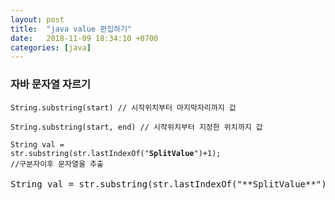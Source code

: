 ```yaml
---
layout: post
title:  "java value 편집하기"
date:   2018-11-09 18:34:10 +0700
categories: [java]
---
```

### 자바 문자열 자르기   

<code>String.substring(start) // 시작위치부터 마지막자리까지 값  </code>

<code>String.substring(start, end) // 시작위치부터 지정한 위치까지 값  </code>

<code>String val = str.substring(str.lastIndexOf("**SplitValue**")+1); //구분자이후 문자열을 추출  </code>

<pre>String val = str.substring(str.lastIndexOf("**SplitValue**")+1); //구분자이후 문자열을 추출  
</pre>

### 
